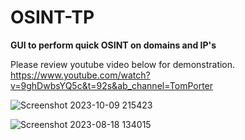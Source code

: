 # OSINT-TP
<strong>GUI to perform quick OSINT on domains and IP's</strong>

Please review youtube video below for demonstration.
https://www.youtube.com/watch?v=9ghDwbsYQ5c&t=92s&ab_channel=TomPorter


![Screenshot 2023-10-09 215423](https://github.com/tvp227/OSINT-TP/assets/46229276/2c779ed2-816c-4304-a448-39eee4e6b3b6)


![Screenshot 2023-08-18 134015](https://github.com/tvp227/OSINT-TP/assets/46229276/2295012a-2417-40f2-9e2f-6c318637e386)
